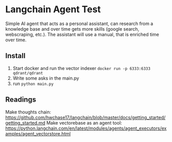 # Langchain Agent Test

Simple AI agent that acts as a personal assistant, can research from a knowledge base and over time gets more skills (google search, webscraping, etc.).
The assistant will use a manual, that is enriched time over time.

## Install

1. Start docker and run the vector indexer ```docker run -p 6333:6333 qdrant/qdrant```
2. Write some asks in the main.py
3. run ```python main.py```

## Readings 

Make thoughts chain: https://github.com/hwchase17/langchain/blob/master/docs/getting_started/getting_started.md
Make vectorebase as an agent tool: https://python.langchain.com/en/latest/modules/agents/agent_executors/examples/agent_vectorstore.html